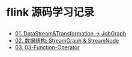 # flink 源码学习记录

##        

- [01. DataStream&Transformation -> JobGraph](01-DataStream-StreamGraph.md)
- [02. 数据结构: StreamGraph & StreamNode](02-StreamNode-JobVertex.md)
- [03. 03-Function-Operator](03-Function-Operator.md)